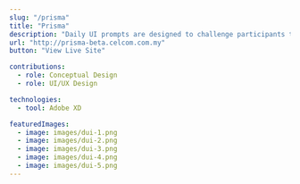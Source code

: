 ```yaml
---
slug: "/prisma"
title: "Prisma"
description: "Daily UI prompts are designed to challenge participants to think creatively and improve design skills in areas such as typography, color theory, layout, and user experience design."
url: "http://prisma-beta.celcom.com.my"
button: "View Live Site"

contributions:
  - role: Conceptual Design
  - role: UI/UX Design

technologies:
  - tool: Adobe XD

featuredImages:
  - image: images/dui-1.png
  - image: images/dui-2.png
  - image: images/dui-3.png
  - image: images/dui-4.png
  - image: images/dui-5.png
---
```

